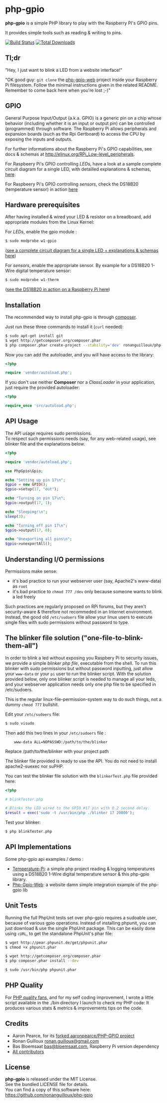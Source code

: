 php-gpio
========


**php-gpio** is a simple PHP library to play with the Raspberry PI's GPIO pins.

It provides simple tools such as reading & writing to pins.

[![Build Status](https://secure.travis-ci.org/ronanguilloux/php-gpio.png?branch=master)](http://travis-ci.org/ronanguilloux/php-gpio)
[![Total Downloads](https://poser.pugx.org/ronanguilloux/php-gpio/downloads.png)](https://packagist.org/packages/ronanguilloux/php-gpio)

Tl;dr
-----

"Hey, I just want to blink a LED from a website interface!"

"OK good guy: `git clone` the [php-gpio-web](https://github.com/ronanguilloux/php-gpio-web) project inside your Raspberry Pi filesystem. 
Follow the minimal instructions given in the related README. Remember to come back here when you're lost ;-)"


GPIO
----

General Purpose Input/Output (a.k.a. GPIO) is a generic pin on a chip whose behavior
(including whether it is an input or output pin) can be controlled (programmed) through software.
The Raspberry Pi allows peripherals and expansion boards (such as the Rpi Gertboard)
to access the CPU by exposing the inputs and outputs.

For further informations about the Raspberry Pi's GPIO capabilities, see docs & schemas at http://elinux.org/RPi_Low-level_peripherals.

For Raspbeery Pi's GPIO controlling *LEDs*, have a look at a sample complete circuit diagram for a single LED,
with detailled explanations & schemas, [here](https://projects.drogon.net/raspberry-pi/gpio-examples/tux-crossing/gpio-examples-1-a-single-led/).

For Raspbeery Pi's GPIO controlling *sensors*, check the DS18B20 (temperature sensor) in action [here](https://github.com/ronanguilloux/temperature-pi)


Hardware prerequisites
----------------------

After having installed & wired your LED & resistor on a breadboard, 
add appropriate modules from the Linux Kernel:

For *LEDs*, enable the gpio module :

``` bash
$ sudo modprobe w1-gpio
```

([see a complete circuit diagram for a single LED + explanations & schemas here](https://projects.drogon.net/raspberry-pi/gpio-examples/tux-crossing/gpio-examples-1-a-single-led/))

For *sensors*, enable the appropriate sensor.
By example for a DS18B20 1-Wire digital temperature sensor:

``` bash
$ sudo modprobe w1-therm
```

([see the DS18B20 in action on a Raspberry Pi here](https://github.com/ronanguilloux/temperature-pi))

Installation
------------

The recommended way to install php-gpio is through [composer](http://getcomposer.org).

Just run these three commands to install it (`curl` needed):

``` bash
$ sudo apt-get install git
$ wget http://getcomposer.org/composer.phar
$ php composer.phar create-project --stability='dev' ronanguilloux/php-gpio intoYourPath
```

Now you can add the autoloader, and you will have access to the library:

``` php
<?php

require 'vendor/autoload.php';
```

If you don't use neither **Composer** nor a _ClassLoader_ in your application, just require the provided autoloader:

``` php
<?php

require_once 'src/autoload.php';
```


API Usage
---------

The API usage requires sudo permissions.  
To respect such permissions needs (say, for any web-related usage), see blinker file and the explanations below.

``` php
<?php

require 'vendor/autoload.php';

use PhpGpio\Gpio;

echo "Setting up pin 17\n";
$gpio = new GPIO();
$gpio->setup(17, "out");

echo "Turning on pin 17\n";
$gpio->output(17, 1);

echo "Sleeping!\n";
sleep(3);

echo "Turning off pin 17\n";
$gpio->output(17, 0);

echo "Unexporting all pins\n";
$gpio->unexportAll();
```


Understanding I/O permissions
-----------------------------

Permissions make sense:
* it's bad practice to run your webserver user (say, Apache2's www-data) as `root`
* it's bad practice to `chmod 777 /dev` only because someone wants to blink a led freely

Such practices are regularly proposed on RPi forums, but they aren't security-aware 
& therefore not recommeded in an Internet environment.
Instead, the good old `/etc/sudoers` file allow your linux users to execute single files 
with sudo permissions without password to type.


The blinker file solution ("one-file-to-blink-them-all")
--------------------------------------------------------

In order to blink a led without exposing you Raspbery Pi to security issues,
we provide a simple *blinker php file*, executable from the shell.
To run this blinker with sudo permissions but without password inputting,
just allow your `www-data` or your `pi` user to run the blinker script.
With the solution provided below, only one blinker script is needed to manage all your leds,
and your webserver application needs only one php file to be specified in /etc/sudoers.

This is the regular linux-file-permission-system way to do such things, not a dummy `chmod 777` bullshit.

Edit your `/etc/sudoers` file:

``` bash
$ sudo visudo
```

Then add this two lines in your `/etc/sudoers` file :

```
    www-data ALL=NOPASSWD:/path/to/the/blinker
```

Replace /path/to/the/blinker with your project path

The blinker file provided is ready to use the API. You do not need to install apache2-suexec nor suPHP.

You can test the blinker file solution with the `blinkerTest.php` file provided here:

``` php
<?php

# blinkTester.php

# Blinks the LED wired to the GPIO #17 pin with 0.2 second delay:
$result = exec('sudo -t /usr/bin/php ./blinker 17 20000');
```

Test your blinker:

``` bash
$ php blinkTester.php
```


API Implementations
-------------------

Some php-gpio api examples / demo :

* [Temperature-Pi](https://github.com/ronanguilloux/temperature-pi): a simple php project reading & logging temperatures using a DS18B20 1-Wire digital temperature sensor & this php-gpio library.
* [Php-Gpio-Web](https://github.com/ronanguilloux/php-gpio-web): a website damn simple integration example of the php-gpio lib

Unit Tests
----------

Running the full PhpUnit tests set over php-gpio requires a sudoable user, because of various gpio operations.
Instead of installing phpunit, you can just download & use the single PhpUnit package.
This can be easily done using `cURL`, to get the standalone PhpUnit's phar file:

``` bash
$ wget http://pear.phpunit.de/get/phpunit.phar
$ chmod +x phpunit.phar
```
``` bash
$ wget http://getcomposer.org/composer.phar
$ php composer.phar install --dev
```
``` bash
$ sudo /usr/bin/php phpunit.phar
```


PHP Quality
-----------

For [PHP quality fans](http://phpqatools.org), and for my self coding improvement, I wrote a little script available in the ./bin directory I launch to check my PHP code: It produces various stats & metrics & improvements tips on the code.


Credits
-------

* Aaron Pearce, for its [forked aaronpearce/PHP-GPIO project](https://github.com/aaronpearce/PHP-GPIO)
* Ronan Guilloux <ronan.guilloux@gmail.com>
* Bas Bloemsaat <bas@bloemsaat.com>, Raspberry Pi version dependency
* [All contributors](https://github.com/ronanguilloux/php-gpio/contributors)


License
-------

**php-gpio** is released under the MIT License.  
See the bundled LICENSE file for details.  
You can find a copy of this software here: https://github.com/ronanguilloux/php-gpio
